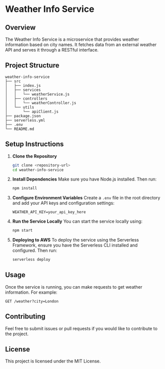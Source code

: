 # Weather Info Service

## Overview
The Weather Info Service is a microservice that provides weather information based on city names. It fetches data from an external weather API and serves it through a RESTful interface.

## Project Structure
```
weather-info-service
├── src
│   ├── index.js
│   ├── services
│   │   └── weatherService.js
│   ├── controllers
│   │   └── weatherController.js
│   └── utils
│       └── apiClient.js
├── package.json
├── serverless.yml
├── .env
└── README.md
```

## Setup Instructions

1. **Clone the Repository**
   ```bash
   git clone <repository-url>
   cd weather-info-service
   ```

2. **Install Dependencies**
   Make sure you have Node.js installed. Then run:
   ```bash
   npm install
   ```

3. **Configure Environment Variables**
   Create a `.env` file in the root directory and add your API keys and configuration settings:
   ```
   WEATHER_API_KEY=your_api_key_here
   ```

4. **Run the Service Locally**
   You can start the service locally using:
   ```bash
   npm start
   ```

5. **Deploying to AWS**
   To deploy the service using the Serverless Framework, ensure you have the Serverless CLI installed and configured. Then run:
   ```bash
   serverless deploy
   ```

## Usage
Once the service is running, you can make requests to get weather information. For example:
```
GET /weather?city=London
```

## Contributing
Feel free to submit issues or pull requests if you would like to contribute to the project.

## License
This project is licensed under the MIT License.